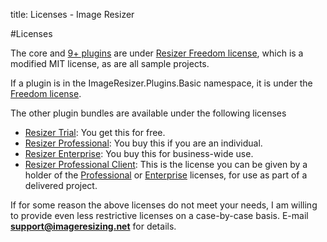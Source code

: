 title: Licenses - Image Resizer

#Licenses

The core and [9+ plugins](/plugins) are under [Resizer Freedom license][freedom], which is a modified MIT license, as are all sample projects. 

If a plugin is in the ImageResizer.Plugins.Basic namespace, it is under the [Freedom license][freedom].

The other plugin bundles are available under the following licenses

 * [Resizer Trial][trial]: You get this for free.
 * [Resizer Professional][pro]: You buy this if you are an individual.
 * [Resizer Enterprise][enterprise]: You buy this for business-wide use.
 * [Resizer Professional Client][proclient]: This is the license you can be given by a holder of the [Professional][pro] or [Enterprise][enterprise] licenses, for use as part of a delivered project.

If for some reason the above licenses do not meet your needs, I am willing to provide even less restrictive licenses on a case-by-case basis. E-mail **support@imageresizing.net** for details.

[freedom]: /licenses/freedom  "Resizer Freedom License"
[trial]: /licenses/trial  "Resizer Trial License"
[pro]: /licenses/pro  "Resizer Professional License"
[proclient]: /licenses/proclient  "Resizer Professional Client License"
[enterprise]: /licenses/enterprise  "Resizer Enterprise License"